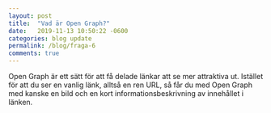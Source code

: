 ```yaml
---
layout: post
title:  "Vad är Open Graph?"
date:   2019-11-13 10:50:22 -0600
categories: blog update
permalink: /blog/fraga-6
comments: true
---
```


Open Graph är ett sätt för att få delade länkar att se mer attraktiva ut. Istället för att du ser en vanlig länk, alltså en ren URL, så får du med Open Graph med kanske en bild och en kort informationsbeskrivning av innehållet i länken.